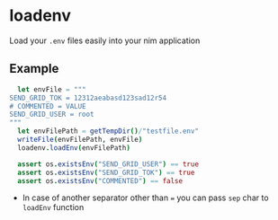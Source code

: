 # loadenv

Load your `.env` files easily into your nim application


## Example

```nim
  let envFile = """
SEND_GRID_TOK = 12312aeabasd123sad12r54
# COMMENTED = VALUE
SEND_GRID_USER = root
"""
  let envFilePath = getTempDir()/"testfile.env"
  writeFile(envFilePath, envFile)
  loadenv.loadEnv(envFilePath)

  assert os.existsEnv("SEND_GRID_USER") == true
  assert os.existsEnv("SEND_GRID_TOK") == true
  assert os.existsEnv("COMMENTED") == false
```

- In case of another separator other than `=` you can pass `sep` char to `loadEnv` function